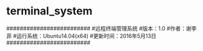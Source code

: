 # terminal_system

#########################
#远程终端管理系统
#版本：1.0
#作者：谢李菲
#运行系统：Ubuntu14.04(x64)
#更新时间：2016年5月13日
#########################

